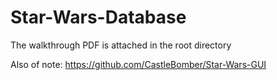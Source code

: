 # Star-Wars-Database

The walkthrough PDF is attached in the root directory

Also of note:
https://github.com/CastleBomber/Star-Wars-GUI
